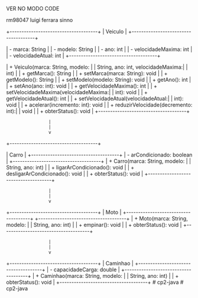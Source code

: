 
VER NO MODO CODE

rm98047 luigi ferrara sinno




+-------------------------------------+
|               Veiculo               |
+-------------------------------------+

| - marca: String                     |
| - modelo: String                    |
| - ano: int                          |
| - velocidadeMaxima: int             |
| - velocidadeAtual: int              |
+-------------------------------------+

| + Veiculo(marca: String, modelo:   |
|   String, ano: int, velocidadeMaxima:|
|   int)                              |
| + getMarca(): String                |
| + setMarca(marca: String): void     |
| + getModelo(): String               |
| + setModelo(modelo: String): void   |
| + getAno(): int                     |
| + setAno(ano: int): void            |
| + getVelocidadeMaxima(): int        |
| + setVelocidadeMaxima(velocidadeMaxima:|
|   int): void                        |
| + getVelocidadeAtual(): int         |
| + setVelocidadeAtual(velocidadeAtual:|
|   int): void                        |
| + acelerar(incremento: int): void   |
| + reduzirVelocidade(decremento: int):|
|   void                              |
| + obterStatus(): void               |
+-------------------------------------+

                    |
                    |
                    v
+-------------------------------------+

|               Carro                 |
+-------------------------------------+
| - arCondicionado: boolean           |
+-------------------------------------+
| + Carro(marca: String, modelo:      |
|   String, ano: int)                 |
| + ligarArCondicionado(): void      |
| + desligarArCondicionado(): void   |
| + obterStatus(): void               |
+-------------------------------------+

                    |
                    |
                    v
                    
+-------------------------------------+
|               Moto                  |
+-------------------------------------+
+-------------------------------------+
| + Moto(marca: String, modelo:       |
|   String, ano: int)                 |
| + empinar(): void                   |
| + obterStatus(): void               |
+-------------------------------------+

                    |
                    |
                    v
                    
+-------------------------------------+
|             Caminhao                |
+-------------------------------------+
| - capacidadeCarga: double           |
+-------------------------------------+
| + Caminhao(marca: String, modelo:  |
|   String, ano: int)                 |
| + obterStatus(): void               |
+-------------------------------------+
#   c p 2 - j a v a 
 
 #   c p 2 - j a v a 
 
 
